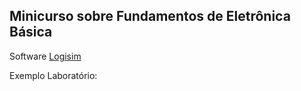 ## Minicurso sobre Fundamentos de Eletrônica Básica

Software [Logisim](http://www.cburch.com/logisim/index.html)

Exemplo Laboratório:
